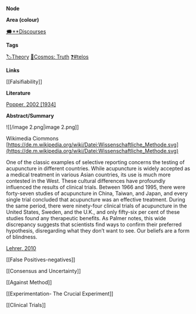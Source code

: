 **Node**

**Area (colour)**

[🗯️**Discourses](https://lean-sphynx-49b.notion.site/Discourses-ab06ed1436054e5b9bf0c0af92149114?pvs=21)

**Tags**

[🏷️Theory](https://lean-sphynx-49b.notion.site/Theory-8b50544e2f09474c93709d9f853e692f?pvs=21) [🌌Cosmos: Truth](https://lean-sphynx-49b.notion.site/Cosmos-Truth-af34d1903e934f1b989baa138fdfecc6?pvs=21) [❓#telos](https://lean-sphynx-49b.notion.site/Telos-11587210186680608bc3ecc5d1ba5772?pvs=21)

**Links**

[[Falsifiability]]

**Literature**

[Popper, 2002 [1934]](https://lean-sphynx-49b.notion.site/Popper-2002-1934-797a6229e0064004b8d38c256b388e98?pvs=21)

**Abstract/Summary**

  

![[/image 2.png|image 2.png]]

Wikimedia Ciommons [https://de.m.wikipedia.org/wiki/Datei:Wissenschaftliche_Methode.svg](https://de.m.wikipedia.org/wiki/Datei:Wissenschaftliche_Methode.svg)

  

One of the classic examples of selective reporting concerns the testing of acupuncture in different countries. While acupuncture is widely accepted as a medical treatment in various Asian countries, its use is much more contested in the West. These cultural differences have profoundly influenced the results of clinical trials. Between 1966 and 1995, there were forty-seven studies of acupuncture in China, Taiwan, and Japan, and every single trial concluded that acupuncture was an effective treatment. During the same period, there were ninety-four clinical trials of acupuncture in the United States, Sweden, and the U.K., and only fifty-six per cent of these studies found any therapeutic benefits. As Palmer notes, this wide discrepancy suggests that scientists find ways to confirm their preferred hypothesis, disregarding what they don’t want to see. Our beliefs are a form of blindness.

[Lehrer, 2010](https://lean-sphynx-49b.notion.site/Lehrer-2010-345e271aef9548b9a6a6284d6300931b?pvs=21)

  

[[False Positives-negatives]]

[[Consensus and Uncertainty]]

[[Against Method]]

[[Experimentation- The Crucial Experiment]]

[[Clinical Trials]]